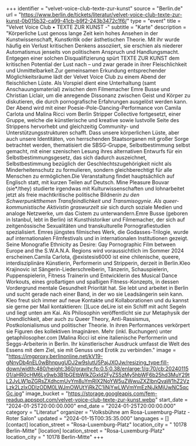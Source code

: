 +++
identifier = "velvet-voice-club-texte-zur-kunst"
source = "Berlin.de"
url = "https://www.berlin.de/tickets/literatur/velvet-voice-club-texte-zur-kunst-0b015b32-ca99-41cb-b9f2-243b3472c1f6/"
type = "event"
title = "Velvet Voice Club • TEXTE ZUR KUNST -"
subtitle = "Karte"
description = "Körperliche Lust genoss lange Zeit kein hohes Ansehen in der Kunstwissenschaft, Kunstkritik oder ästhetischen Theorie. Mit ihr wurde häufig ein Verlust kritischen Denkens assoziiert, sie erschien als niederer Automatismus jenseits von politischem Anspruch und Handlungsmacht. Entgegen einer solchen Disqualifizierung spürt TEXTE ZUR KUNST dem kritischen Potential der Lust nach – und zwar gerade in ihrer Fleischlichkeit und Unmittelbarkeit.Zur gemeinsamen Erkundung entsprechender Möglichkeitsräume lädt der Velvet Voice Club zu einem Abend der fleischlichen Lüste. Als Vorspiel dient eine Unterhaltung (samt Anschauungsmaterial) zwischen dem Filmemacher Emre Busse und Christian Liclair, um die anregende Dissonanz zwischen Geist und Körper zu diskutieren, die durch pornografische Erfahrungen ausgelöst werden kann. Der Abend wird mit einer Poesie-Pole-Dancing-Performance von Camila Carlota und Malina Ricci vom Berlin Stripper Collective fortgesetzt, einer Gruppe, welche die künstlerische und kreative sowie lustvolle Seite des Strippens hervorhebt und gleichzeitig Community- und Unterstützungsstrukturen schafft. Dass unsere körperlichen Lüste, aber auch unsere Identitäten, von herrschenden Staatsorganen mit großer Sorge betrachtet werden, thematisiert die SBSG-Gruppe, Selbstbestimmung selbst gemacht, mit einer szenischen Lesung ihres alternativen Entwurfs für ein Selbstbestimmungsgesetz, das sich dadurch auszeichnet, Selbstbestimmung bezüglich der Geschlechtszugehörigkeit nicht als Minderheitenschutz zu formulieren, sondern gleichberechtigt für alle Menschen zu ermöglichen.Die Veranstaltung findet hauptsächlich auf Englisch statt, mit kurzen Teilen auf Deutsch. Mine Pleasure Bouvar (sie*/they) studierte irgendwas mit Kulturwissenschaften und lohnarbeitet jetzt als freie machtkritische politische Bildner*in zu den Schwerpunktthemen Transfeindlichkeit und Transmisogynie. Als queer-kommunistische Aktivistin graswurzelt sie* sich durch soziale Medien und analoge Netzwerke, um das Cistem zu unterwandern.Emre Busse (geboren in Istanbul, lebt in Berlin) ist Kunsthistoriker und Filmemacher, der sich auf zeitgenössische Sexualitäten und transkulturelle Pornografiestudien spezialisiert. Emres jüngstes filmisches Werk, die Godasses-Trilogie, wurde auf internationalen Filmfestivals und in internationalen Institutionen gezeigt. Seine Monografie Ethnicity as Desire: Gay Pornographic Film between Europe and the S.W.A.N.A. Regions wird voraussichtlich im Sommer 2024 erscheinen.Camila Carlota, @existesis6000 ist eine chilenische, queere, interdisziplinäre Künstlerin, Performerin und Stripperin, derzeit in Berlin.Kleo Krajinovic ist Sängerin-Liederschreiberin, Tänzerin, Schauspielerin, Puppenspielerin, Fitness Trainerin und Entwicklerin des Musical Dance Workouts, eines großartigen und spaßigen Fitness-Konzepts, in dessen Vordergrund mentale Gesundheit Priorität hat. Sie lebt und arbeitet in Berlin und sucht gerade nach einer Band, in der wo sie Leadsängerin sein kann. Kleo freut sich immer auf neue Kontakte und Kollaborationen und du kannst sie gerne per Mail kontaktieren: []Luce deLire ist ein Schiff mit acht Segeln und liegt unten am Kai. Als Philosophin veröffentlicht sie zur Metaphysik der Unendlichkeit, aber auch zu Queer Theory, Anti-Rassismus, Postkolonialismus und politischer Theorie. In ihren Performances verkörpert sie Figuren des kollektiven Imaginären. Mehr (inkl. Buchungen) unter getaphilosopher.com [Malina Ricci ist eine italienische Performerin und Seggs-Arbeiterin in Berlin. Ihr künstlerischer Ausdruck umfasst die Welt des Essens mit dem Ziel, sie mit Genuss und Erotik zu verbinden."
image = "https://imgproxy.berlinonline.net/kV19-gNnyDb4nEL0wBhnpugUDJ2w9sIutU5PajJXOJw/resizing_type:fill-down/width:480/height:360/gravity:fp:0.5:0.38/enlarge:1/q:70/cb:2024011501/aHR0cHM6Ly9wb3B1bGEtbWlkZGxld2FyZS5zMy5hbWF6b25hd3MuY29tL2JvLW1pZGRsZXdhcmUvYm8uYmRlX2NoYW5uZWwuZXZlbnQvaW1hZ2VzLzk2LzIxODIzODM0LWJmOWUtYjRkZC1iNjYwLWVmYmEzNjJkMjUwNC5qcGc.jpg"
image_bucket = "https://storage.googleapis.com/fem-readup.appspot.com/velvet-voice-club-texte-zur-kunst.webp"
start_date = "2024-01-25T20:00:00.000"
end_date = "2024-01-25T20:00:00.000"
category = "Literatur"
organizer = "Volksbühne am Rosa-Luxemburg-Platz - Roter Salon"
updated = "2024-01-15T00:35:35.000"
languages = []
[contact]
location_street = "Rosa-Luxemburg-Platz"
location_city = " 10178 Berlin-Mitte"
[location]
location_street = "Rosa-Luxemburg-Platz"
location_city = " 10178 Berlin-Mitte"
+++